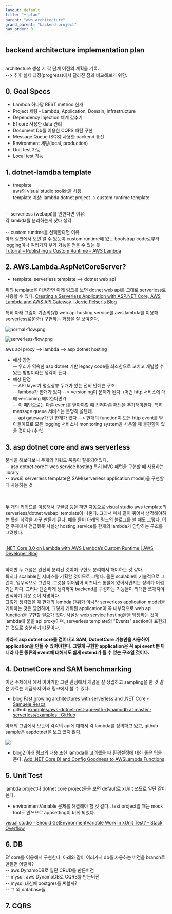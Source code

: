 ```yaml
---
layout: default
title: "• plan"
parent: "aws architecture"
grand_parent: "backend project"
nav_order: 0
---
```

## backend architecture implementation plan
<br>architecture 생성 시 각 단계 이전의 계획을 기록.
<br>--> 추후 실제 과정(progress)에서 달라진 점과 비교해보기 위함.

## 0. Goal Specs

* Lambda 하나당 REST method 한개
* Project 세팅 - Lambda, Application, Domain, Infrastructure
* Dependency Injection 체계 갖추기
* Ef core 사용한 data 관리
* Document Db를 이용한 CQRS 패턴 구현
* Message Queue (SQS) 사용한 backend 통신
* Environment 세팅(local, production)
* Unit test 가능
* Local test 가능

## 1. dotnet-lamdba template

* tmeplate
<br>aws의 visual studio toolkit을 사용
<br>template 예상: lambda dotnet project -> custom runtime template

<br>-- serverless (webapi)를 안한다면 이유:
<br>각 lambda를 분리하는게 낫다 생각.
<br><br>-- custom runtime을 선택한다면 이유
<br>아래 링크에서 보면 알 수 있듯이 custom runtime에 있는 bootstrap code로부터 logging이나 여러가지 부가 기능을 얻을 수 있는 듯
<br>[Tutorial – Publishing a Custom Runtime - AWS Lambda](https://docs.aws.amazon.com/lambda/latest/dg/runtimes-walkthrough.html)
<br>

## 2. AWS.Lambda.AspNetCoreServer?

* template: serverless template --> dotnet web api

위의 template을 이용하면 아래 링크를 보면 dotnet web api를 그대로 serverless로 사용할 수 있다.
[Creating a Serverless Application with ASP.NET Core, AWS Lambda and AWS API Gateway \| Jerrie Pelser's Blog](https://www.jerriepelser.com/blog/aspnet-core-aws-lambda-serverless-application/)

특히 아래 그림이 기존의(위) web api hosting service를 aws lambda를 이용해 serverless로(아래) 구현하는 과정을 잘 보여준다.

![normal-flow.png](https://www.jerriepelser.com/static/127492310c06cbddb85b1349a217328d/34e8a/normal-flow.png)

![serverless-flow.png](https://www.jerriepelser.com/static/159399e18c314714a29150dec753105d/34e8a/serverless-flow.png)

aws api proxy ==> lambda ==> asp dotnet hosting

* 예상 장점
<br>-- 우리가 익숙한 asp dotnet 기반 legacy code를 최소한으로 고치고 개발할 수 있는 방법이라는 생각이 든다.
* 예상 단점
<br>-- API layer가 명실상부 두개가 있는 전혀 안예쁜 구조.
<br>-- lambda가 한개가 있다 --> versioning이 문제가 된다. (어떤 http 서비스에 대해 versioning 해야한다면?)
<br>-- 이 패턴으로는 다른 event를 받아야할 때 전혀다른 패턴을 추가해야한다. 특히 message queue 서비스는 분명히 쓸텐데.
<br>-- api gateway가 단 한개가 있다 --> 한개의 function이 모든 http event를 받아들이므로 모든 logging 서비스나 monitoring system을 사용할 때 불편함이 있을 것이다 (추측)

## 3. asp dotnet core and aws serverless

분석을 해보다보니 두개의 키워드 묶음이 잘못되어있다.
<br>-- asp dotnet core는 web service hosting 특히 MVC 패턴을 구현할 때 사용하는 library
<br>-- aws의 serverless template은 SAM(serverless application model)을 구현할 때 사용하는 것

<br><br>두 개의 키워드를 이용해서 구글링 등을 하면 자동으로 visual studio aws template의 serverless/dotnet webapi template이 나온다. 그래서 마치 같이 묶어서 생각해야하는 듯한 착각을 자꾸 만들게 된다. 예를 들어 아래의 링크의 블로그를 볼 때도 그렇다. 이전 주제에서 언급했듯 사실상 hosting service를 한개의 lambda가 담당하는 구조를 그려놨다.

<br>[.NET Core 3.0 on Lambda with AWS Lambda’s Custom Runtime \| AWS Developer Blog](https://aws.amazon.com/blogs/developer/net-core-3-0-on-lambda-with-aws-lambdas-custom-runtime/)

<br>하지만 두 개념은 완전히 분리된 것이며 구현도 분리해서 해야하는 것 같다.
<br>특히나 scalable한 서비스를 기획할 것이므로 그렇다. 물론 scalable이 기술적으로 그런지, 업무적으로 그런지, 그것을 뛰어넘어 비즈니스 통찰에 있어서인지는 정의가 어렵기는 하다. 그러나 단순하게 생각하여 backend를 구성하는 기능들이 최대한 쪼개져야 인식하기 쉬운 것이 자명하다.
<br>그렇게 생각했을 때 한개의 lambda 단위가 아니라 serverless application model을 기획하는 것은 당연하며, 그렇게 기획된 application이 꼭 내부적으로 web api function을 구현할 필요가 없다. 사실상 web service hosting을을 담당하는 것이 lambda에 붙을 api proxy이며, serverless template의 "Events" section에 표현되는 것으로 충분하기 떄문이다.
<br><br>**따라서 asp dotnet core를 걷어내고 SAM, DotnetCore 기능만을 사용하여 application을 만들 수 있어야한다. 그렇게 구현한 application은 꼭 api event 뿐 아니라 다른 종류의 event에 대해서도 쉽게 extend가 될 수 있는 구조일 것이다.**

## 4. DotnetCore and SAM benchmarking

이전 주제에서 에서 이야기한 그런 관점에서 개념을 잘 정립하고 sampling을 한 것 같은 자료는 지금까지 아래 링크에서 볼 수 있다.
* blog
[Fast growing architectures with serverless and .NET Core - Samuele Resca](https://samueleresca.net/2018/12/fast-growing-architectures-with-serverless-and-net-core/)
* github
[examples/aws-dotnet-rest-api-with-dynamodb at master · serverless/examples · GitHub](https://github.com/serverless/examples/tree/master/aws-dotnet-rest-api-with-dynamodb)

아래의 그림에서 보듯이 각각의 api에 대해서 각 lambda를 정의하고 있고, github sample은 aspdotnet을 보고 있지 않다.

![](https://i2.wp.com/samueleresca.net/wp-content/uploads/2018/11/Screenshot-2018-11-25-at-00.15.33.png?resize=960%2C516&ssl=1)

* blog2
아래 링크의 내용 또한 lambda를 고려했을 때 환경설정에 대한 좋은 팁을 준다.
[Add .NET Core DI and Config Goodness to AWSLambda Functions](https://blog.tonysneed.com/2018/12/16/add-net-core-di-and-config-goodness-to-aws-lambda-functions/)

## 5. Unit Test

lambda project나 dotnet core project들을 보면 default로 xUnit 쓰므로 일단 같이 쓴다.

* environmentVariable 문제를 해결해야 할 것 같다..
test project일 때는 mock tool도 안쓰므로 appsetting이 비게 되었다.

[visual studio - Should GetEnvironmentVariable Work in xUnit Test? - Stack Overflow](https://stackoverflow.com/questions/43927955/should-getenvironmentvariable-work-in-xunit-test)
## 6. DB
Ef core를 이용해서 구현한다. 아래와 같이 여러가지 db를 사용하는 버전을 branch로 만들면 어떨까?
<br>-- aws DynamoDB로 일단 CRUD를 만든버전
<br>-- mysql, aws DynamoDB로 CQRS를 만든버전
<br>-- mysql 대신에 postgres를 써볼까?
<br>-- 그 외 database들

## 7. CQRS